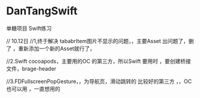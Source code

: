 # DanTangSwift
单糖项目 Swift练习


// 10.12日
//1,终于解决 tababrItem图片不显示的问题，，主要Asset 出问题了，删了 ，重新添加一个新的Asset就行了，

//2.Swift cocoapods，主要用的OC 的第三方，所以Swift 要用时 ，要创建桥接文件，brage-header

//3.FDFullscreenPopGesture，，为导航页，滑动跳转的 比较好的第三方 ，，OC 也可以用 ，一直想用的
